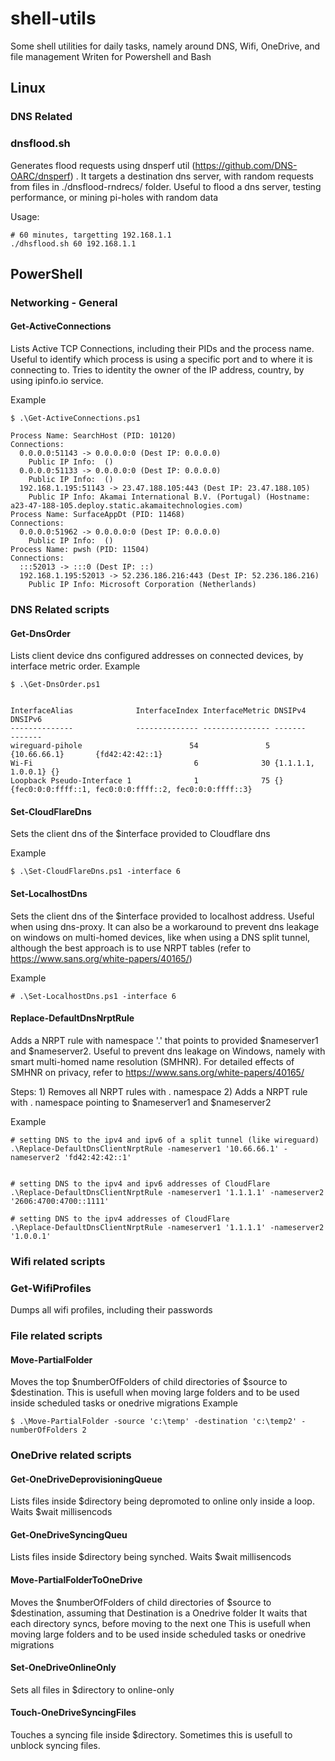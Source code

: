 # shell-utils
Some shell utilities for daily tasks, namely around DNS, Wifi, OneDrive, and file management
Writen for Powershell and Bash


## Linux
### DNS Related
### dnsflood.sh
Generates flood requests using dnsperf util (https://github.com/DNS-OARC/dnsperf) . It targets  a destination dns server, with random requests from files in ./dnsflood-rndrecs/ folder. Useful to flood a dns server, testing performance, or mining pi-holes with random data

Usage:
```
# 60 minutes, targetting 192.168.1.1
./dhsflood.sh 60 192.168.1.1
```

## PowerShell 

### Networking - General

#### Get-ActiveConnections
Lists Active TCP Connections, including their PIDs and the process name. Useful to identify which process is using a specific port and to where it is connecting to. Tries to identity the owner of the IP address, country, by using ipinfo.io service.

Example
```
$ .\Get-ActiveConnections.ps1

Process Name: SearchHost (PID: 10120)
Connections:
  0.0.0.0:51143 -> 0.0.0.0:0 (Dest IP: 0.0.0.0)
    Public IP Info:  ()
  0.0.0.0:51133 -> 0.0.0.0:0 (Dest IP: 0.0.0.0)
    Public IP Info:  ()
  192.168.1.195:51143 -> 23.47.188.105:443 (Dest IP: 23.47.188.105)
    Public IP Info: Akamai International B.V. (Portugal) (Hostname: a23-47-188-105.deploy.static.akamaitechnologies.com)
Process Name: SurfaceAppDt (PID: 11468)
Connections:
  0.0.0.0:51962 -> 0.0.0.0:0 (Dest IP: 0.0.0.0)
    Public IP Info:  ()
Process Name: pwsh (PID: 11504)
Connections:
  :::52013 -> :::0 (Dest IP: ::)
  192.168.1.195:52013 -> 52.236.186.216:443 (Dest IP: 52.236.186.216)
    Public IP Info: Microsoft Corporation (Netherlands)
```


### DNS Related scripts
#### Get-DnsOrder
Lists client device dns configured addresses on connected devices, by interface metric order. 
Example
```
$ .\Get-DnsOrder.ps1


InterfaceAlias              InterfaceIndex InterfaceMetric DNSIPv4            DNSIPv6
--------------              -------------- --------------- -------            -------
wireguard-pihole                        54               5 {10.66.66.1}       {fd42:42:42::1}
Wi-Fi                                    6              30 {1.1.1.1, 1.0.0.1} {}
Loopback Pseudo-Interface 1              1              75 {}                 {fec0:0:0:ffff::1, fec0:0:0:ffff::2, fec0:0:0:ffff::3}
```

#### Set-CloudFlareDns
Sets the client dns of the $interface provided to Cloudflare dns

Example
```
$ .\Set-CloudFlareDns.ps1 -interface 6
```


#### Set-LocalhostDns
Sets the client dns of the $interface provided to localhost address. Useful when using dns-proxy.
It can also be a workaround to prevent dns leakage on windows on multi-homed devices, like when using a DNS split tunnel, although the best approach is to use NRPT tables (refer to https://www.sans.org/white-papers/40165/)  


Example
```
# .\Set-LocalhostDns.ps1 -interface 6
```


#### Replace-DefaultDnsNrptRule
Adds a NRPT rule with namespace '.' that points to provided $nameserver1 and $nameserver2. Useful to prevent dns leakage on Windows, namely with smart multi-homed name resolution (SMHNR). 
For detailed effects of SMHNR on privacy, refer to https://www.sans.org/white-papers/40165/

Steps:
    1) Removes all NRPT rules with . namespace
    2) Adds a NRPT rule with . namespace pointing to $nameserver1 and $nameserver2

Example

``` 
# setting DNS to the ipv4 and ipv6 of a split tunnel (like wireguard)
.\Replace-DefaultDnsClientNrptRule -nameserver1 '10.66.66.1' -nameserver2 'fd42:42:42::1'


# setting DNS to the ipv4 and ipv6 addresses of CloudFlare
.\Replace-DefaultDnsClientNrptRule -nameserver1 '1.1.1.1' -nameserver2 '2606:4700:4700::1111'

# setting DNS to the ipv4 addresses of CloudFlare
.\Replace-DefaultDnsClientNrptRule -nameserver1 '1.1.1.1' -nameserver2 '1.0.0.1'
```

### Wifi related scripts
### Get-WifiProfiles
Dumps all wifi profiles, including their passwords

### File related scripts
#### Move-PartialFolder
Moves the top $numberOfFolders of child directories of $source to $destination. 
This is usefull when moving large folders and to be used inside scheduled tasks or onedrive migrations
Example
```
$ .\Move-PartialFolder -source 'c:\temp' -destination 'c:\temp2' -numberOfFolders 2
```

### OneDrive related scripts
#### Get-OneDriveDeprovisioningQueue
Lists files inside $directory being depromoted to online only inside a loop. Waits $wait millisencods

#### Get-OneDriveSyncingQueu
Lists files inside $directory being synched. Waits $wait millisencods

#### Move-PartialFolderToOneDrive
Moves the $numberOfFolders of child directories of $source to $destination, assuming that Destination is a Onedrive folder
It waits that each directory syncs, before moving to the next one 
This is usefull when moving large folders and to be used inside scheduled tasks or onedrive migrations

#### Set-OneDriveOnlineOnly
Sets all files in $directory to online-only

#### Touch-OneDriveSyncingFiles
Touches a syncing file inside $directory. Sometimes this is usefull to unblock syncing files. 

